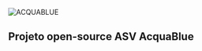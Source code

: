 
![ACQUABLUE](https://github.com/Mini-boat/AcquaBlue/blob/main/logoacquablue.jpg)
## Projeto open-source ASV AcquaBlue

